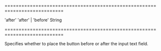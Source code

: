 ===========================================================================
<!--default-->'after'<!--/default-->
<!--acceptValues-->'after' | 'before'<!--/acceptValues-->
<!--type-->String<!--/type-->
===========================================================================

<!--shortDescription-->
Specifies whether to place the button before or after the input text field.
<!--/shortDescription-->

<!--fullDescription-->

<!--/fullDescription-->